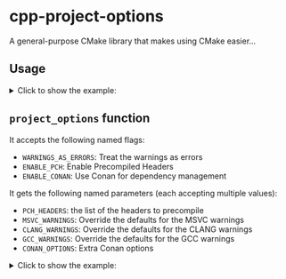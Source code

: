 # cpp-project-options

A general-purpose CMake library that makes using CMake easier...

## Usage

<details>
<summary>Click to show the example:</summary>

```cmake

...

```

</details>

## `project_options` function

It accepts the following named flags:

- `WARNINGS_AS_ERRORS`: Treat the warnings as errors
- `ENABLE_PCH`: Enable Precompiled Headers
- `ENABLE_CONAN`: Use Conan for dependency management

It gets the following named parameters (each accepting multiple values):

- `PCH_HEADERS`: the list of the headers to precompile
- `MSVC_WARNINGS`: Override the defaults for the MSVC warnings
- `CLANG_WARNINGS`: Override the defaults for the CLANG warnings
- `GCC_WARNINGS`: Override the defaults for the GCC warnings
- `CONAN_OPTIONS`: Extra Conan options

<details>
<summary>Click to show the example:</summary>

```cmake

```

</details>